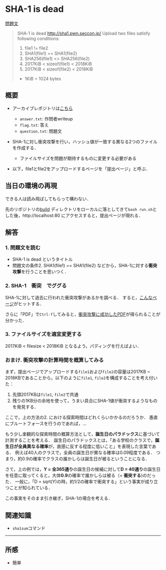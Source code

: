 # SHA-1 is dead
[問題文](https://github.com/SECCON/SECCON2017_online_CTF/blob/master/crypto/100_SHA-1%20is%20dead/question.txt)
> SHA-1 is dead
> http://sha1.pwn.seccon.jp/
> Upload two files satisfy following conditions:
> 	
> 1. file1 != file2
> 2. SHA1(file1) == SHA1(file2)
> 3. SHA256(file1) <> SHA256(file2)
> 4. 2017KiB < sizeof(file1) < 2018KiB
> 5. 2017KiB < sizeof(file2) < 2018KiB
> * 1KiB = 1024 bytes

## 概要
- アーカイブレポジトリは[こちら](https://github.com/SECCON/SECCON2017_online_CTF/tree/master/crypto/100_SHA-1%20is%20dead)
  - `answer.txt`: 作問者writeup
  - `flag.txt`: 答え
  - `question.txt`: 問題文

- SHA-1に対し衝突攻撃を行い，ハッシュ値が一致する異なる2つのファイルを作成する．
  - ファイルサイズを問題が期待するものに変更する必要がある

- 以下，file1とfile2をアップロードするページを「提出ページ」と呼ぶ．

## 当日の環境の再現
できる人は読み飛ばしてもらって構わない．

先のリポジトリの[build](https://github.com/SECCON/SECCON2017_online_CTF/tree/master/crypto/100_SHA-1%20is%20dead/build)
ディレクトリをローカルに落としてきて`bash run.sh`とした後，http://localhost:80 にアクセスすると，提出ページが現れる．

## 解答
### 1. 問題文を読む
- SHA-1 is dead というタイトル
- 問題文の条件2. SHA1(file1) == SHA1(file2)
などから，SHA-1に対する**衝突攻撃**を行うことを思いつく．

### 2. SHA-1　衝突　でググる
SHA-1に対して過去に行われた衝突攻撃があるかを調べる．
すると，[こんなページ](https://developers-jp.googleblog.com/2017/03/announcing-first-sha1-collision.html)がヒットする．

さらに「PDF」で`Ctrl-f`してみると，[衝突攻撃に成功したPDF](https://shattered.it/)が得られることが分かった．

### 3. ファイルサイズを適宜変更する
2017KiB < filesize < 2018KiB となるよう，パディングを行えばよい．



### おまけ. 衝突攻撃の計算時間を概算してみる
まず，提出ページでアップロードする`file1`および`file2`の容量は2017KB ~ 2018KBであることから，以下のように`file1`, `file2`を構成することを考え付いた：
  1. 先頭2017KBは`file1`, `file2`で共通
  2. 残りの1KB分の余地を使って，うまい具合にSHA-1値が衝突するようなものを発見する．

ここで，上の方法の2. における探索時間はどれくらいかかるのだろうか．
愚直にブルートフォースを行うのであれば，...

もう少し楽観的な探索時間の概算方法として，**誕生日のパラドックス**に基づいて計測することを考える．
誕生日のパラドックスとは，「ある学校のクラスで，**誕生日が全員異なる確率**が，直感に反する程度に低いこと」を表現した言葉である．
例えば40人のクラスで，全員の誕生日が異なる確率は0.09程度である．
つまり，約0.9の確率でクラスの誰かしらは誕生日が被るということになる．

さて，上の例では，**Y = 全365通り**の誕生日の候補に対して**D = 40通り**の誕生日を任意に取ってくると，大体**0.9**の確率で誰かしらは被る（= **衝突する**)のだった．
一般に，「D = sqrt(Y)の時，約1/2の確率で衝突する」という事実が成り立つことが知られている．

この事実をそのまま引き継ぎ，SHA-1の場合を考える．



## 関連知識
- `sha1sum`コマンド

--- 

## 所感
- 簡単
